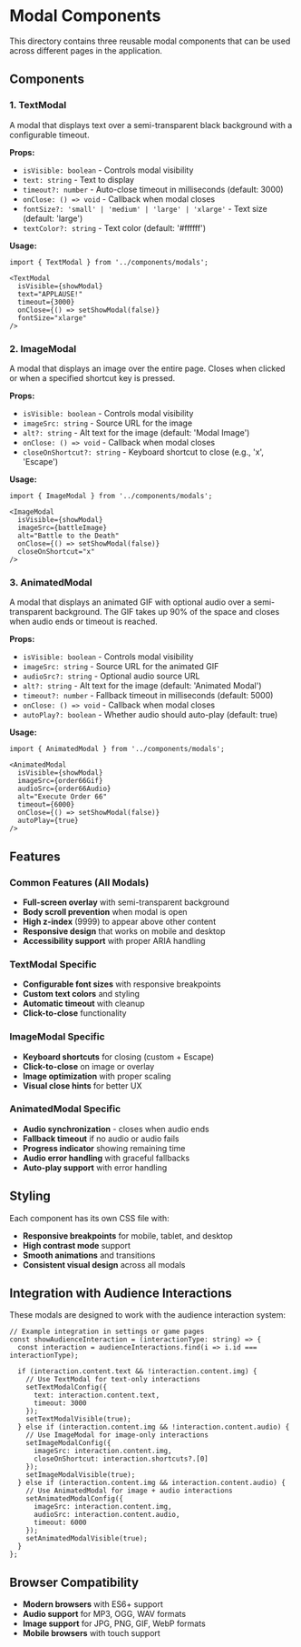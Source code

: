 # Modal Components

This directory contains three reusable modal components that can be used across different pages in the application.

## Components

### 1. TextModal
A modal that displays text over a semi-transparent black background with a configurable timeout.

**Props:**
- `isVisible: boolean` - Controls modal visibility
- `text: string` - Text to display
- `timeout?: number` - Auto-close timeout in milliseconds (default: 3000)
- `onClose: () => void` - Callback when modal closes
- `fontSize?: 'small' | 'medium' | 'large' | 'xlarge'` - Text size (default: 'large')
- `textColor?: string` - Text color (default: '#ffffff')

**Usage:**
```tsx
import { TextModal } from '../components/modals';

<TextModal
  isVisible={showModal}
  text="APPLAUSE!"
  timeout={3000}
  onClose={() => setShowModal(false)}
  fontSize="xlarge"
/>
```

### 2. ImageModal
A modal that displays an image over the entire page. Closes when clicked or when a specified shortcut key is pressed.

**Props:**
- `isVisible: boolean` - Controls modal visibility
- `imageSrc: string` - Source URL for the image
- `alt?: string` - Alt text for the image (default: 'Modal Image')
- `onClose: () => void` - Callback when modal closes
- `closeOnShortcut?: string` - Keyboard shortcut to close (e.g., 'x', 'Escape')

**Usage:**
```tsx
import { ImageModal } from '../components/modals';

<ImageModal
  isVisible={showModal}
  imageSrc={battleImage}
  alt="Battle to the Death"
  onClose={() => setShowModal(false)}
  closeOnShortcut="x"
/>
```

### 3. AnimatedModal
A modal that displays an animated GIF with optional audio over a semi-transparent background. The GIF takes up 90% of the space and closes when audio ends or timeout is reached.

**Props:**
- `isVisible: boolean` - Controls modal visibility
- `imageSrc: string` - Source URL for the animated GIF
- `audioSrc?: string` - Optional audio source URL
- `alt?: string` - Alt text for the image (default: 'Animated Modal')
- `timeout?: number` - Fallback timeout in milliseconds (default: 5000)
- `onClose: () => void` - Callback when modal closes
- `autoPlay?: boolean` - Whether audio should auto-play (default: true)

**Usage:**
```tsx
import { AnimatedModal } from '../components/modals';

<AnimatedModal
  isVisible={showModal}
  imageSrc={order66Gif}
  audioSrc={order66Audio}
  alt="Execute Order 66"
  timeout={6000}
  onClose={() => setShowModal(false)}
  autoPlay={true}
/>
```

## Features

### Common Features (All Modals)
- **Full-screen overlay** with semi-transparent background
- **Body scroll prevention** when modal is open
- **High z-index** (9999) to appear above other content
- **Responsive design** that works on mobile and desktop
- **Accessibility support** with proper ARIA handling

### TextModal Specific
- **Configurable font sizes** with responsive breakpoints
- **Custom text colors** and styling
- **Automatic timeout** with cleanup
- **Click-to-close** functionality

### ImageModal Specific
- **Keyboard shortcuts** for closing (custom + Escape)
- **Click-to-close** on image or overlay
- **Image optimization** with proper scaling
- **Visual close hints** for better UX

### AnimatedModal Specific
- **Audio synchronization** - closes when audio ends
- **Fallback timeout** if no audio or audio fails
- **Progress indicator** showing remaining time
- **Audio error handling** with graceful fallbacks
- **Auto-play support** with error handling

## Styling

Each component has its own CSS file with:
- **Responsive breakpoints** for mobile, tablet, and desktop
- **High contrast mode** support
- **Smooth animations** and transitions
- **Consistent visual design** across all modals

## Integration with Audience Interactions

These modals are designed to work with the audience interaction system:

```tsx
// Example integration in settings or game pages
const showAudienceInteraction = (interactionType: string) => {
  const interaction = audienceInteractions.find(i => i.id === interactionType);

  if (interaction.content.text && !interaction.content.img) {
    // Use TextModal for text-only interactions
    setTextModalConfig({
      text: interaction.content.text,
      timeout: 3000
    });
    setTextModalVisible(true);
  } else if (interaction.content.img && !interaction.content.audio) {
    // Use ImageModal for image-only interactions
    setImageModalConfig({
      imageSrc: interaction.content.img,
      closeOnShortcut: interaction.shortcuts?.[0]
    });
    setImageModalVisible(true);
  } else if (interaction.content.img && interaction.content.audio) {
    // Use AnimatedModal for image + audio interactions
    setAnimatedModalConfig({
      imageSrc: interaction.content.img,
      audioSrc: interaction.content.audio,
      timeout: 6000
    });
    setAnimatedModalVisible(true);
  }
};
```

## Browser Compatibility

- **Modern browsers** with ES6+ support
- **Audio support** for MP3, OGG, WAV formats
- **Image support** for JPG, PNG, GIF, WebP formats
- **Mobile browsers** with touch support
